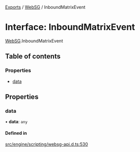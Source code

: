 [Exports](../modules.md) / [WebSG](../modules/websg) / InboundMatrixEvent

# Interface: InboundMatrixEvent

[WebSG](../modules/WebSG.md).InboundMatrixEvent

## Table of contents

### Properties

- [data](WebSG.InboundMatrixEvent.md#data)

## Properties

### data

• **data**: `any`

#### Defined in

[src/engine/scripting/websg-api.d.ts:530](https://github.com/matrix-org/thirdroom/blob/1005fb3d/src/engine/scripting/websg-api.d.ts#L530)
